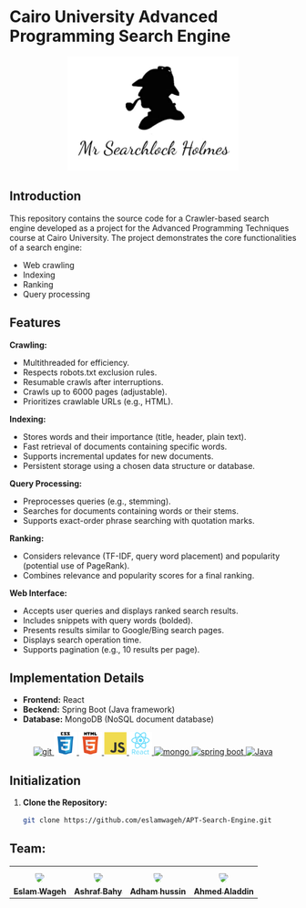 # Cairo University Advanced Programming Search Engine
<p align="center">
   <img src = "/logo.jpg" alt = "searchlock holmes" width = 300px height = 200px/> 
</p>

## Introduction

This repository contains the source code for a Crawler-based search engine developed as a project for the Advanced Programming Techniques course at Cairo University. The project demonstrates the core functionalities of a search engine:

* Web crawling
* Indexing
* Ranking
* Query processing

## Features

**Crawling:**

* Multithreaded for efficiency.
* Respects robots.txt exclusion rules.
* Resumable crawls after interruptions.
* Crawls up to 6000 pages (adjustable).
* Prioritizes crawlable URLs (e.g., HTML).

**Indexing:**

* Stores words and their importance (title, header, plain text).
* Fast retrieval of documents containing specific words.
* Supports incremental updates for new documents.
* Persistent storage using a chosen data structure or database.

**Query Processing:**

* Preprocesses queries (e.g., stemming).
* Searches for documents containing words or their stems.
* Supports exact-order phrase searching with quotation marks.

**Ranking:**

* Considers relevance (TF-IDF, query word placement) and popularity (potential use of PageRank).
* Combines relevance and popularity scores for a final ranking.

**Web Interface:**

* Accepts user queries and displays ranked search results.
* Includes snippets with query words (bolded).
* Presents results similar to Google/Bing search pages.
* Displays search operation time.
* Supports pagination (e.g., 10 results per page).


## Implementation Details

* **Frontend:** React
* **Beckend:** Spring Boot (Java framework)
* **Database:** MongoDB (NoSQL document database)

<p align="center"> <a href="https://git-scm.com/" target="_blank" rel="noreferrer"> <img src="https://www.vectorlogo.zone/logos/git-scm/git-scm-icon.svg" alt="git" width="40" height="40"/> </a><a href="https://www.w3schools.com/css/" target="_blank" rel="noreferrer"> <img src="https://raw.githubusercontent.com/devicons/devicon/master/icons/css3/css3-original-wordmark.svg" alt="css3" width="40" height="40"/> </a>  <a href="https://www.w3.org/html/" target="_blank" rel="noreferrer"> <img src="https://raw.githubusercontent.com/devicons/devicon/master/icons/html5/html5-original-wordmark.svg" alt="html5" width="40" height="40"/> </a> <a href="https://developer.mozilla.org/en-US/docs/Web/JavaScript" target="_blank" rel="noreferrer"> <img src="https://raw.githubusercontent.com/devicons/devicon/master/icons/javascript/javascript-original.svg" alt="javascript" width="40" height="40"/> </a> <a href="https://reactjs.org/" target="_blank" rel="noreferrer"> <img src="https://raw.githubusercontent.com/devicons/devicon/master/icons/react/react-original-wordmark.svg" alt="react" width="40" height="40"/> </a><a href="https://www.mongodb.com/" target="_blank" rel="noreferrer"> <img src="https://user-images.githubusercontent.com/25181517/182884177-d48a8579-2cd0-447a-b9a6-ffc7cb02560e.png" alt="mongo" width="40" height="40"/> </a> <a href="https://spring.io/projects/spring-boot" target="_blank" rel="noreferrer"> <img src="https://user-images.githubusercontent.com/25181517/183891303-41f257f8-6b3d-487c-aa56-c497b880d0fb.png" alt="spring boot" width="40" height="40"/> </a> <a href="https://www.java.com/en/" target="_blank" rel="noreferrer"> <img src="https://raw.githubusercontent.com/jmnote/z-icons/master/svg/java.svg" alt="Java" width="80" height="40"/> </a> </p>




## Initialization

1. **Clone the Repository:**
   ```bash
   git clone https://github.com/eslamwageh/APT-Search-Engine.git
   ```

## Team: 
<table align='center'>
<tr>
    <td align="center" style="word-wrap: break-word; width: 150.0; height: 150.0">
        <a href=https://github.com/eslamwageh>
            <img src=https://avatars.githubusercontent.com/u/53353517?v=4 width="100;"  style="border-radius:50%;align-items:center;justify-content:center;overflow:hidden;padding-top:10px">
            <br />
            <sub style="font-size:14px"><b>Eslam Wageh</b></sub>
        </a>
    </td>
    <td align="center" style="word-wrap: break-word; width: 150.0; height: 150.0">
        <a href=https://github.com/Ashraf-Bahy>
            <img src=https://avatars.githubusercontent.com/u/111181298?v=4 width="100;"  style="border-radius:50%;align-items:center;justify-content:center;overflow:hidden;padding-top:10px">
            <br />
            <sub style="font-size:14px"><b>Ashraf Bahy</b></sub>
        </a>
    </td>
    <td align="center" style="word-wrap: break-word; width: 150.0; height: 150.0">
        <a href=https://github.com/Adham-hussin>
            <img src=https://avatars.githubusercontent.com/u/67987638?v=4 width="100;"  style="border-radius:50%;align-items:center;justify-content:center;overflow:hidden;padding-top:10px">
            <br />
            <sub style="font-size:14px"><b>Adham hussin</b></sub>
        </a>
    </td>
    <td align="center" style="word-wrap: break-word; width: 150.0; height: 150.0">
        <a href=https://github.com/Ahmed-Aladdiin>
            <img src=https://avatars.githubusercontent.com/u/118504851?v=4 width="100;"  style="border-radius:50%;align-items:center;justify-content:center;overflow:hidden;padding-top:10px">
            <br />
            <sub style="font-size:14px"><b>Ahmed Aladdin</b></sub>
        </a>
    </td>
</tr>
</table>
